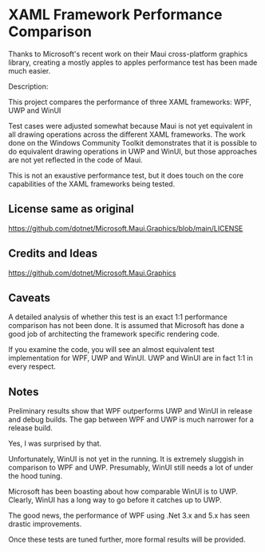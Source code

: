 # XAML Framework Performance Comparison

Thanks to Microsoft's recent work on their Maui cross-platform graphics library, creating a mostly apples to apples performance test has been made much easier.

Description: 

This project compares the performance of three XAML frameworks: WPF, UWP and WinUI

Test cases were adjusted somewhat because Maui is not yet equivalent in all drawing operations across the different XAML frameworks.  The work done on the Windows Community Toolkit demonstrates that it is possible to do equivalent drawing operations in UWP and WinUI, but those approaches are not yet reflected in the code of Maui.

This is not an exaustive performance test, but it does touch on the core capabilities of the XAML frameworks being tested.

## License same as original

https://github.com/dotnet/Microsoft.Maui.Graphics/blob/main/LICENSE

## Credits and Ideas

https://github.com/dotnet/Microsoft.Maui.Graphics

## Caveats

A detailed analysis of whether this test is an exact 1:1 performance comparison has not been done.  It is assumed that Microsoft has done a good job of architecting the framework specific rendering code.

If you examine the code, you will see an almost equivalent test implementation for WPF, UWP and WinUI.  UWP and WinUI are in fact 1:1 in every respect.

## Notes

Preliminary results show that WPF outperforms UWP and WinUI in release and debug builds.  The gap between WPF and UWP is much narrower for a release build.

Yes, I was surprised by that.

Unfortunately, WinUI is not yet in the running.  It is extremely sluggish in comparison to WPF and UWP.  Presumably, WinUI still needs a lot of under the hood tuning.

Microsoft has been boasting about how comparable WinUI is to UWP.  Clearly, WinUI has a long way to go before it catches up to UWP.

The good news, the performance of WPF using .Net 3.x and 5.x has seen drastic improvements.

Once these tests are tuned further, more formal results will be provided.
